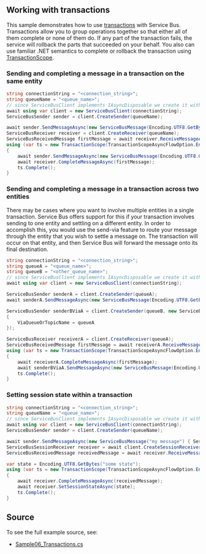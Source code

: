 ## Working with transactions

This sample demonstrates how to use [transactions](https://docs.microsoft.com/en-us/azure/service-bus-messaging/service-bus-transactions) with Service Bus. Transactions allow you to group operations together so that either all of them complete or none of them do. If any part of the transaction fails, the service will rollback the parts that succeeded on your behalf. You also can use familiar .NET semantics to complete or rollback the transaction using [TransactionScope](https://docs.microsoft.com/en-us/dotnet/api/system.transactions.transactionscope?view=netcore-3.1).

### Sending and completing a message in a transaction on the same entity

```C# Snippet:ServiceBusTransactionalSend
string connectionString = "<connection_string>";
string queueName = "<queue_name>";
// since ServiceBusClient implements IAsyncDisposable we create it with "await using"
await using var client = new ServiceBusClient(connectionString);
ServiceBusSender sender = client.CreateSender(queueName);

await sender.SendMessageAsync(new ServiceBusMessage(Encoding.UTF8.GetBytes("First")));
ServiceBusReceiver receiver = client.CreateReceiver(queueName);
ServiceBusReceivedMessage firstMessage = await receiver.ReceiveMessageAsync();
using (var ts = new TransactionScope(TransactionScopeAsyncFlowOption.Enabled))
{
    await sender.SendMessageAsync(new ServiceBusMessage(Encoding.UTF8.GetBytes("Second")));
    await receiver.CompleteMessageAsync(firstMessage);
    ts.Complete();
}
```

### Sending and completing a message in a transaction across two entities

There may be cases where you want to involve multiple entities in a single transaction. Service Bus offers support for this if your transaction involves sending to one entity and settling on a different entity. In order to accomplish this, you would use the send-via feature to route your message through the entity that you wish to settle a message on. The transaction will occur on that entity, and then Service Bus will forward the message onto its final destination.

```C# Snippet:ServiceBusTransactionalSendVia
string connectionString = "<connection_string>";
string queueA = "<queue_name>";
string queueB = "<other_queue_name>";
// since ServiceBusClient implements IAsyncDisposable we create it with "await using"
await using var client = new ServiceBusClient(connectionString);

ServiceBusSender senderA = client.CreateSender(queueA);
await senderA.SendMessageAsync(new ServiceBusMessage(Encoding.UTF8.GetBytes("First")));

ServiceBusSender senderBViaA = client.CreateSender(queueB, new ServiceBusSenderOptions
{
    ViaQueueOrTopicName = queueA
});

ServiceBusReceiver receiverA = client.CreateReceiver(queueA);
ServiceBusReceivedMessage firstMessage = await receiverA.ReceiveMessageAsync();
using (var ts = new TransactionScope(TransactionScopeAsyncFlowOption.Enabled))
{
    await receiverA.CompleteMessageAsync(firstMessage);
    await senderBViaA.SendMessageAsync(new ServiceBusMessage(Encoding.UTF8.GetBytes("Second")));
    ts.Complete();
}
```

### Setting session state within a transaction

```C# Snippet:ServiceBusTransactionalSetSessionState
string connectionString = "<connection_string>";
string queueName = "<queue_name>";
// since ServiceBusClient implements IAsyncDisposable we create it with "await using"
await using var client = new ServiceBusClient(connectionString);
ServiceBusSender sender = client.CreateSender(queueName);

await sender.SendMessageAsync(new ServiceBusMessage("my message") { SessionId = "sessionId" });
ServiceBusSessionReceiver receiver = await client.CreateSessionReceiverAsync(queueName);
ServiceBusReceivedMessage receivedMessage = await receiver.ReceiveMessageAsync();

var state = Encoding.UTF8.GetBytes("some state");
using (var ts = new TransactionScope(TransactionScopeAsyncFlowOption.Enabled))
{
    await receiver.CompleteMessageAsync(receivedMessage);
    await receiver.SetSessionStateAsync(state);
    ts.Complete();
}
```

## Source

To see the full example source, see:

* [Sample06_Transactions.cs](../tests/Samples/Sample06_Transactions.cs)
